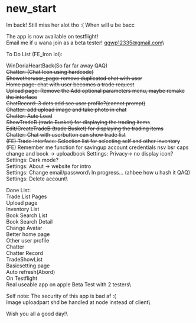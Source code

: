 # new_start

Im back! Still miss her alot tho :(
When will u be bacc

The app is now available on testflight!\
Email me if u wana join as a beta tester! ggwp12335@gmail.com\


To Do List (FE_Iron lol):

WinDoriaHeartBack(So far far away QAQ)\
~~Chatter: (Chat Icon using hardcode)~~\
~~Showotheruser_page: remove duplicated chat with user~~\
~~Home page: chat with user becomes a trade request~~\
~~Upload page: Remove the Add optional  parameters menu,  maybe remake the interface~~\
~~ChatRecord: 3 dots add see user profile?(cannot  prompt)~~\
~~Chatter: add  upload image and take photo in chat~~\
~~Chatter: Auto Load~~\
~~ShowTradeB (trade Busket) for displaying the trading items~~\
~~Edit/CreateTradeB (trade Busket) for displaying the trading items~~\
~~Chatter: Chat with  userbutton can show trade list~~\
~~(FE) Trade Interface: Selection list for selecting self and other inventory~~\
(FE) Remember me function for savingup account credentials
nsv bsr caps  change and book -> uploadbook
Settings: Privacy-> no display icon? \
Settings: Dark mode?\
Settings: About -> website for intro\
Settings: Change email/password\ In progress... (ahbee how u hash it QAQ)
Settings: Delete account\

Done List: \
Trade List Pages\
Upload page\
Inventory List\
Book Search List\
Book Search Detail\
Change Avatar\
Better home page\
Other user profile\
Chatter\
Chatter Record\
TradeShowList\
Basicsetting page\
Auto refresh(Abord)\
On Testflight\
Real useable app on apple Beta Test with 2 testers\

Self note: The security of this app is bad af :(\
Image uploadpart shd be handled at node instead of client\

Wish you all a good day!\
